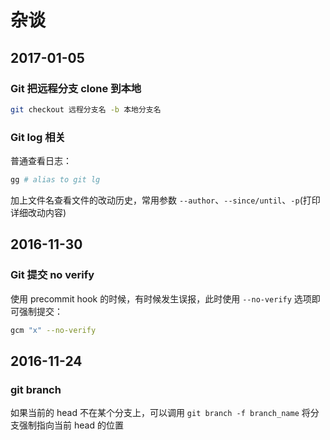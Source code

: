 # 杂谈

## 2017-01-05

### Git 把远程分支 clone 到本地

```bash
git checkout 远程分支名 -b 本地分支名
```

### Git log 相关

普通查看日志：

```bash
gg # alias to git lg
```

加上文件名查看文件的改动历史，常用参数 `--author`、`--since/until`、`-p`(打印详细改动内容)

## 2016-11-30

### Git 提交 no verify

使用 precommit hook 的时候，有时候发生误报，此时使用 `--no-verify` 选项即可强制提交：

```bash
gcm "x" --no-verify
```

## 2016-11-24

### git branch

如果当前的 head 不在某个分支上，可以调用 `git branch -f branch_name` 将分支强制指向当前 head 的位置 
